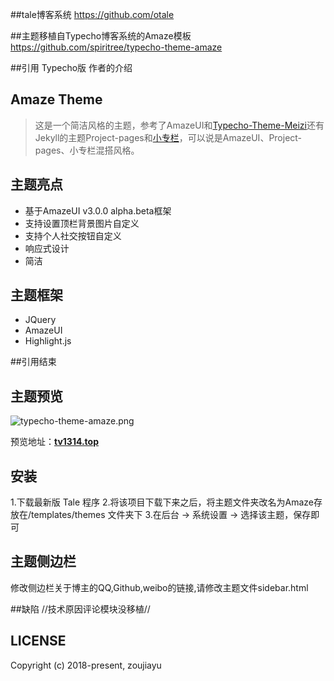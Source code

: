 ##tale博客系统 https://github.com/otale

##主题移植自Typecho博客系统的Amaze模板 https://github.com/spiritree/typecho-theme-amaze

##引用 Typecho版 作者的介绍

## Amaze Theme
> 这是一个简洁风格的主题，参考了AmazeUI和[Typecho-Theme-Meizi](https://github.com/tlerbao/Typecho-Theme-Meizi)还有Jekyll的主题Project-pages和[小专栏](https://xiaozhuanlan.com/)，可以说是AmazeUI、Project-pages、小专栏混搭风格。

## 主题亮点
- 基于AmazeUI v3.0.0 alpha.beta框架
- 支持设置顶栏背景图片自定义
- 支持个人社交按钮自定义
- 响应式设计
- 简洁

## 主题框架
- JQuery
- AmazeUI
- Highlight.js

##引用结束

## 主题预览
![typecho-theme-amaze.png](https://raw.githubusercontent.com/zoujiayu/tale-theme-amaze/master/screenshot.png)

预览地址：**[tv1314.top](http://tv1314.top)**

## 安装
1.下载最新版 Tale 程序
2.将该项目下载下来之后，将主题文件夹改名为Amaze存放在/templates/themes 文件夹下
3.在后台 -> 系统设置 -> 选择该主题，保存即可

## 主题侧边栏
修改侧边栏关于博主的QQ,Github,weibo的链接,请修改主题文件sidebar.html

##缺陷
//技术原因评论模块没移植//

## LICENSE

Copyright (c) 2018-present, zoujiayu